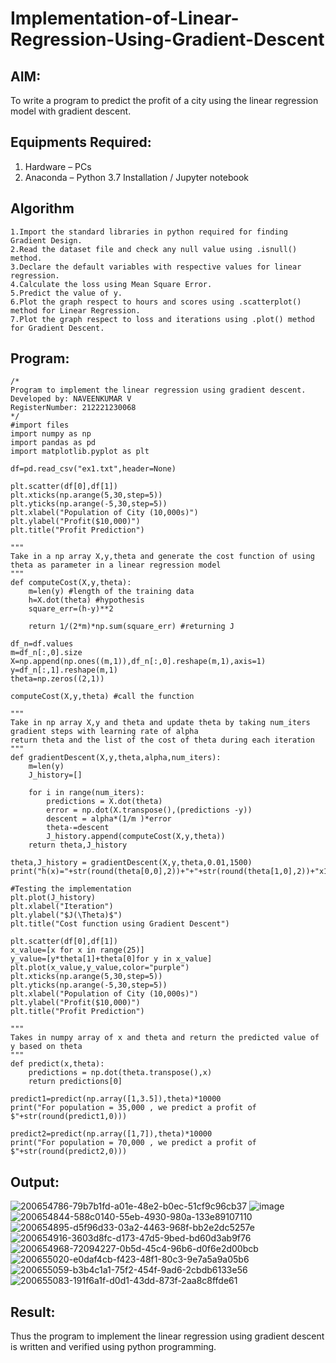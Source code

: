 # Implementation-of-Linear-Regression-Using-Gradient-Descent

## AIM:
To write a program to predict the profit of a city using the linear regression model with gradient descent.

## Equipments Required:
1. Hardware – PCs
2. Anaconda – Python 3.7 Installation / Jupyter notebook

## Algorithm
~~~
1.Import the standard libraries in python required for finding Gradient Design.
2.Read the dataset file and check any null value using .isnull() method.
3.Declare the default variables with respective values for linear regression.
4.Calculate the loss using Mean Square Error.
5.Predict the value of y.
6.Plot the graph respect to hours and scores using .scatterplot() method for Linear Regression.
7.Plot the graph respect to loss and iterations using .plot() method for Gradient Descent.
~~~
## Program:
```
/*
Program to implement the linear regression using gradient descent.
Developed by: NAVEENKUMAR V
RegisterNumber: 212221230068 
*/
#import files
import numpy as np
import pandas as pd
import matplotlib.pyplot as plt

df=pd.read_csv("ex1.txt",header=None)

plt.scatter(df[0],df[1])
plt.xticks(np.arange(5,30,step=5))
plt.yticks(np.arange(-5,30,step=5))
plt.xlabel("Population of City (10,000s)")
plt.ylabel("Profit($10,000)")
plt.title("Profit Prediction")

"""
Take in a np array X,y,theta and generate the cost function of using theta as parameter in a linear regression model
"""
def computeCost(X,y,theta):
    m=len(y) #length of the training data
    h=X.dot(theta) #hypothesis
    square_err=(h-y)**2
    
    return 1/(2*m)*np.sum(square_err) #returning J

df_n=df.values
m=df_n[:,0].size
X=np.append(np.ones((m,1)),df_n[:,0].reshape(m,1),axis=1)
y=df_n[:,1].reshape(m,1)
theta=np.zeros((2,1))

computeCost(X,y,theta) #call the function

"""
Take in np array X,y and theta and update theta by taking num_iters gradient steps with learning rate of alpha 
return theta and the list of the cost of theta during each iteration
"""
def gradientDescent(X,y,theta,alpha,num_iters):
    m=len(y)
    J_history=[]
    
    for i in range(num_iters):
        predictions = X.dot(theta)
        error = np.dot(X.transpose(),(predictions -y))
        descent = alpha*(1/m )*error
        theta-=descent
        J_history.append(computeCost(X,y,theta))
    return theta,J_history

theta,J_history = gradientDescent(X,y,theta,0.01,1500)
print("h(x)="+str(round(theta[0,0],2))+"+"+str(round(theta[1,0],2))+"x1")

#Testing the implementation
plt.plot(J_history)
plt.xlabel("Iteration")
plt.ylabel("$J(\Theta)$")
plt.title("Cost function using Gradient Descent")

plt.scatter(df[0],df[1])
x_value=[x for x in range(25)]
y_value=[y*theta[1]+theta[0]for y in x_value]
plt.plot(x_value,y_value,color="purple")
plt.xticks(np.arange(5,30,step=5))
plt.yticks(np.arange(-5,30,step=5))
plt.xlabel("Population of City (10,000s)")
plt.ylabel("Profit($10,000)")
plt.title("Profit Prediction")

"""
Takes in numpy array of x and theta and return the predicted value of y based on theta
"""
def predict(x,theta):
    predictions = np.dot(theta.transpose(),x)
    return predictions[0]

predict1=predict(np.array([1,3.5]),theta)*10000
print("For population = 35,000 , we predict a profit of $"+str(round(predict1,0)))

predict2=predict(np.array([1,7]),theta)*10000
print("For population = 70,000 , we predict a profit of $"+str(round(predict2,0)))
```

## Output:
![200654786-79b7b1fd-a01e-48e2-b0ec-51cf9c96cb37](https://user-images.githubusercontent.com/94165322/204447631-5f68d5e1-a0d0-428f-bff5-65f8de038f9a.png)
![image](https://user-images.githubusercontent.com/94165322/204448043-1b7bdabb-7078-40bb-bcd1-539d45c87f02.png)
![200654844-588c0140-55eb-4930-980a-133e89107110](https://user-images.githubusercontent.com/94165322/204447701-887e217b-d183-484a-8e87-21a44126a266.png)
![200654895-d5f96d33-03a2-4463-968f-bb2e2dc5257e](https://user-images.githubusercontent.com/94165322/204447733-86cb3e46-211f-4da6-802b-75d964c98cee.png)
![200654916-3603d8fc-d173-47d5-9bed-bd60d3ab9f76](https://user-images.githubusercontent.com/94165322/204447771-def11a98-4a31-401e-86ac-92a22f994ceb.png)
![200654968-72094227-0b5d-45c4-96b6-d0f6e2d00bcb](https://user-images.githubusercontent.com/94165322/204447796-2f977785-d6d3-4ecd-863f-1419f74d8684.png)
![200655020-e0daf4cb-f423-48f1-80c3-9e7a5a9a05b6](https://user-images.githubusercontent.com/94165322/204447834-5990fdb8-00b4-49cc-a3d7-63ff54231636.png)
![200655059-b3b4c1a1-75f2-454f-9ad6-2cbdb6133e56](https://user-images.githubusercontent.com/94165322/204447858-f6bcf569-a6fa-407a-830b-0b3317dffad8.png)
![200655083-191f6a1f-d0d1-43dd-873f-2aa8c8ffde61](https://user-images.githubusercontent.com/94165322/204447906-c24a0185-2b28-4f05-a387-8f258d4cab80.png)




## Result:
Thus the program to implement the linear regression using gradient descent is written and verified using python programming.
